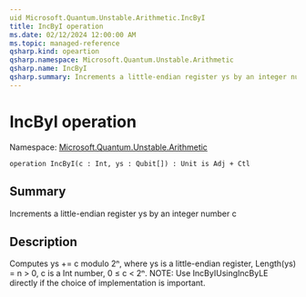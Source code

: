```yaml
---
uid Microsoft.Quantum.Unstable.Arithmetic.IncByI
title: IncByI operation
ms.date: 02/12/2024 12:00:00 AM
ms.topic: managed-reference
qsharp.kind: opeartion
qsharp.namespace: Microsoft.Quantum.Unstable.Arithmetic
qsharp.name: IncByI
qsharp.summary: Increments a little-endian register ys by an integer number c
---
```


# IncByI operation

Namespace: [Microsoft.Quantum.Unstable.Arithmetic](xref:Microsoft.Quantum.Unstable.Arithmetic)

```qsharp
operation IncByI(c : Int, ys : Qubit[]) : Unit is Adj + Ctl
```

## Summary
Increments a little-endian register ys by an integer number c

## Description
Computes ys += c modulo 2ⁿ, where ys is a little-endian register,
Length(ys) = n > 0, c is a Int number, 0 ≤ c < 2ⁿ.
NOTE: Use IncByIUsingIncByLE directly if the choice of implementation
is important.
